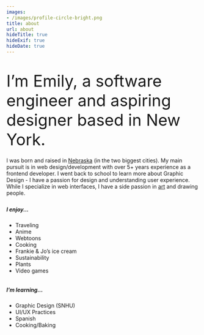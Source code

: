 ```yaml
---
images:
- /images/profile-circle-bright.png
title: about
url: about
hideTitle: true
hideExif: true
hideDate: true
---
```


<div align="left-aligned">
	<p style="font-size: 3em; margin-bottom: .5em"> I’m Emily, a software engineer and aspiring designer based in New York.</p>
	<p style="margin-bottom: .5em"> I was born and raised in <a target="_blank" href="https://goo.gl/maps/2882TA2ee7X7KCis5" style="color: var(--main);" onmouseover="this.style.color='var(--dark)'" onmouseout="this.style.color='var(--main)'"> Nebraska</a> (in the two biggest cities). My main pursuit is in web design/development with over 5+ years experience as a frontend developer. I went back to school to learn more about Graphic Design - I have a passion for design and understanding user experience. While I specialize in web interfaces, I have a side passion in <a target="_blank" href="https://emily5.com/tags/art/" style="color: var(--main);" onmouseover="this.style.color='var(--dark)'" onmouseout="this.style.color='var(--main)'">art</a> and drawing people.</p>
	<div class="row">
		<div class="column">
			<h5>I enjoy...</h5>
			<ul>
				<li>Traveling</li>
				<li>Anime</li>
				<li>Webtoons</li>
				<li>Cooking</li>
				<li>Frankie & Jo’s ice cream</li>
				<li>Sustainability</li>
				<li>Plants</li>
				<li>Video games</li>
			</ul>
		</div>
		<div class="column">
			<h5>I’m learning...</h5>
			<ul>
				<li>Graphic Design (SNHU)</li>
				<li>UI/UX Practices</li>
				<li>Spanish</li>
				<li>Cooking/Baking</li>
			</ul>
		</div>
	</div>
</div>